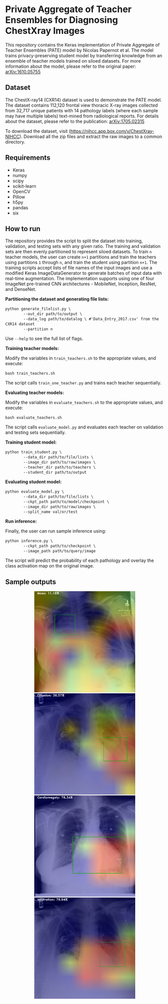 # Private Aggregate of Teacher Ensembles for Diagnosing ChestXray Images

This repository contains the Keras implementation of Private Aggregate of Teacher Ensembles (PATE) model by Nicolas Papernot et al. The model trains privacy-preserving student model by transferring knowledge from an ensemble of teacher models trained on siloed datasets. For more information about the model, please refer to the original paper: [arXiv:1610.05755](https://arxiv.org/abs/1610.05755)

## Dataset

The ChestX-ray14 (CXR14) dataset is used to demonstrate the PATE model. The dataset contains 112,120 frontal view thoracic X-ray images collected from 32,717 unique patients with 14 pathology labels (where each sample may have multiple labels) text-mined from radiological reports. For details about the dataset, please refer to the publication: [arXiv:1705.02315](https://arxiv.org/abs/1705.02315)

To download the dataset, visit (https://nihcc.app.box.com/v/ChestXray-NIHCC). Download all the zip files and extract the raw images to a common directory.

## Requirements

* Keras
* numpy
* scipy
* scikit-learn
* OpenCV
* Pillow
* h5py
* pandas
* six

## How to run

The repository provides the script to split the dataset into training, validation, and testing sets with any given ratio. The training and validation sets are then evenly partitioned to represent siloed datasets. To train `n` teacher models, the user can create `n+1` partitions and train the teachers using partitions `1` through `n`, and train the student using partition `n+1`. The training scripts accept lists of file names of the input images and use a modified Keras ImageDataGenerator to generate batches of input data with real-time augmentation. The implementation supports using one of four ImageNet pre-trained CNN architectures - MobileNet, Inception, ResNet, and DenseNet. 

**Partitioning the dataset and generating file lists:** 

```
python generate_filelist.py \
		--out_dir path/to/output \
		--data_log path/to/datalog \ #'Data_Entry_2017.csv' from the CXR14 dataset
		--partition n 
```
Use `--help` to see the full list of flags. 

**Training teacher models:**

Modify the variables in `train_teachers.sh` to the appropriate values, and execute:
```
bash train_teachers.sh
```
The script calls `train_one_teacher.py` and trains each teacher sequentially. 

**Evaluating teacher models:**

Modify the variables in `evaluate_teachers.sh` to the appropriate values, and execute:
```
bash evaluate_teachers.sh
```
The script calls `evaluate_model.py` and evaluates each teacher on validation and testing sets sequentially.

**Training student model:**
```
python train_student.py \
		--data_dir path/to/file/lists \
		--image_dir path/to/raw/images \
		--teacher_dir path/to/teachers \
		--student_dir path/to/output 
```

**Evaluating student model:**
```
python evaluate_model.py \
		--data_dir path/to/file/lists \
		--ckpt_path path/to/model/checkpoint \
		--image_dir path/to/raw/images \
		--split_name val/or/test
```

**Run inference:**

Finally, the user can run sample inference using:
```
python inference.py \
		--ckpt_path path/to/checkpoint \
		--image_path path/to/query/image
```
The script will predict the probability of each pathology and overlay the class activation map on the original image.

## Sample outputs
<p align="center">
  <img src="samples/mass.png" width="320"/>
  <img src="samples/effusion.png" width="320"/>
  <img src="samples/Cardiomegaly.png" width="320"/>
  <img src="samples/infiltration.png" width="320"/>
</p>

